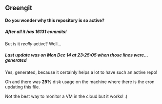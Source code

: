 ## Greengit

#### Do you wonder why this repository is so active?

##### After all it has 16131 commits!

But is it *really* active? Well...

##### Last update was on Mon Dec 14 at 23:25:05 when those lines were... generated

Yes, generated, because it certainly helps a lot to have such an active repo!

Oh and there was **25%** disk usage on the machine
where there is the cron updating this file.

Not the best way to monitor a VM in the cloud but it works! :)
